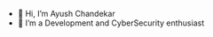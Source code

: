 - 👋 Hi, I’m Ayush Chandekar
- 👀 I’m a Development and CyberSecurity enthusiast

<!--[![Anurag's GitHub stats](https://github-readme-stats.vercel.app/api?username=ayu-ch)](https://github.com/ayu-ch/github-readme-stats) -->
<!---
ayu-ch/ayu-ch is a ✨ special ✨ repository because its `README.md` (this file) appears on your GitHub profile.
You can click the Preview link to take a look at your changes.
--->
